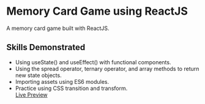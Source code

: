 # Memory Card Game using ReactJS

A memory card game built with ReactJS.

## Skills Demonstrated

* Using useState() and useEffect() with functional components.
* Using the spread operator, ternary operator, and array methods to return new state objects.
* Importing assets using ES6 modules.
* Practice using CSS transition and transform.  
[Live Preview](https://github.com/rwolt/memory-card)
